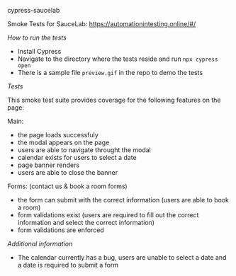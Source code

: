 cypress-saucelab

Smoke Tests for SauceLab: https://automationintesting.online/#/

*How to run the tests*

- Install Cypress
- Navigate to the directory where the tests reside and run `npx cypress open`
- There is a sample file `preview.gif` in the repo to demo the tests

*Tests*

This smoke test suite provides coverage for the following features on the page:

Main:
- the page loads successfuly
- the modal appears on the page
- users are able to navigate throught the modal
- calendar exists for users to select a date
- page banner renders
- users are able to close the banner

Forms: (contact us & book a room forms)
- the form can submit with the correct information (users are able to book a room)
- form validations exist (users are required to fill out the correct information and select the correct information)
- form validations are enforced

*Additional information*
- The calendar currently has a bug, users are unable to select a date and a date is required to submit a form
